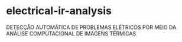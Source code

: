 # electrical-ir-analysis
DETECÇÃO AUTOMÁTICA DE PROBLEMAS ELÉTRICOS POR MEIO DA ANÁLISE COMPUTACIONAL DE IMAGENS TÉRMICAS 
